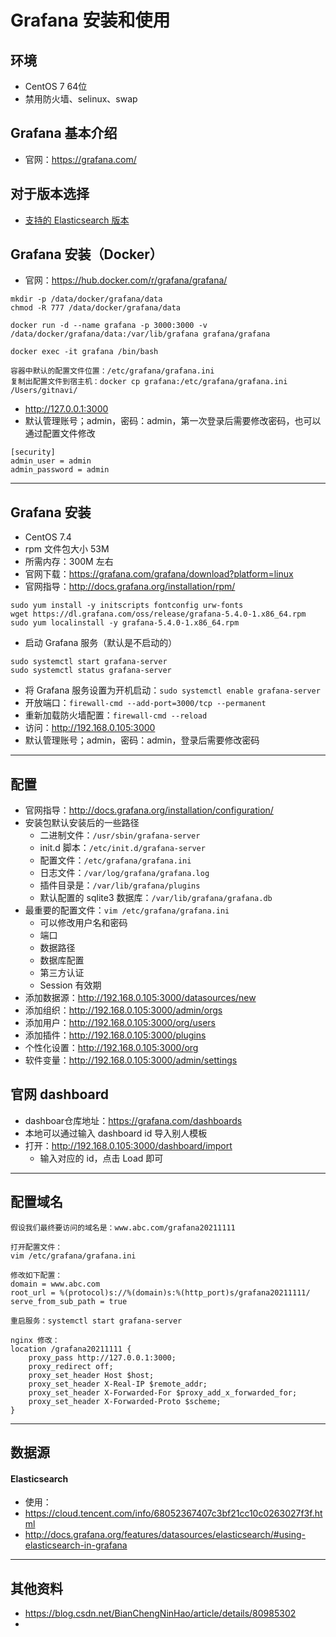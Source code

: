 # Grafana 安装和使用

## 环境

- CentOS 7 64位
- 禁用防火墙、selinux、swap

## Grafana 基本介绍

- 官网：<https://grafana.com/>

## 对于版本选择

- [支持的 Elasticsearch 版本](http://docs.grafana.org/features/datasources/elasticsearch/#elasticsearch-version)

## Grafana 安装（Docker）

- 官网：<https://hub.docker.com/r/grafana/grafana/>

```
mkdir -p /data/docker/grafana/data
chmod -R 777 /data/docker/grafana/data

docker run -d --name grafana -p 3000:3000 -v /data/docker/grafana/data:/var/lib/grafana grafana/grafana

docker exec -it grafana /bin/bash

容器中默认的配置文件位置：/etc/grafana/grafana.ini
复制出配置文件到宿主机：docker cp grafana:/etc/grafana/grafana.ini /Users/gitnavi/
```

- <http://127.0.0.1:3000>
- 默认管理账号；admin，密码：admin，第一次登录后需要修改密码，也可以通过配置文件修改

```
[security]
admin_user = admin
admin_password = admin
```
----------------------------------------------------------------------------------------------

## Grafana 安装

- CentOS 7.4
- rpm 文件包大小 53M
- 所需内存：300M 左右
- 官网下载：<https://grafana.com/grafana/download?platform=linux>
- 官网指导：<http://docs.grafana.org/installation/rpm/>

```
sudo yum install -y initscripts fontconfig urw-fonts
wget https://dl.grafana.com/oss/release/grafana-5.4.0-1.x86_64.rpm 
sudo yum localinstall -y grafana-5.4.0-1.x86_64.rpm 
```


- 启动 Grafana 服务（默认是不启动的）

```
sudo systemctl start grafana-server
sudo systemctl status grafana-server
```

- 将 Grafana 服务设置为开机启动：`sudo systemctl enable grafana-server`
- 开放端口：`firewall-cmd --add-port=3000/tcp --permanent`
- 重新加载防火墙配置：`firewall-cmd --reload`
- 访问：<http://192.168.0.105:3000>
- 默认管理账号；admin，密码：admin，登录后需要修改密码

----------------------------------------------------------------------------------------------

## 配置

- 官网指导：<http://docs.grafana.org/installation/configuration/>
- 安装包默认安装后的一些路径
	- 二进制文件：`/usr/sbin/grafana-server`
	- init.d 脚本：`/etc/init.d/grafana-server`
	- 配置文件：`/etc/grafana/grafana.ini`
	- 日志文件：`/var/log/grafana/grafana.log`
	- 插件目录是：`/var/lib/grafana/plugins`
	- 默认配置的 sqlite3 数据库：`/var/lib/grafana/grafana.db`
- 最重要的配置文件：`vim /etc/grafana/grafana.ini`
	- 可以修改用户名和密码
	- 端口
	- 数据路径
	- 数据库配置
	- 第三方认证
	- Session 有效期
- 添加数据源：<http://192.168.0.105:3000/datasources/new>
- 添加组织：<http://192.168.0.105:3000/admin/orgs>
- 添加用户：<http://192.168.0.105:3000/org/users>
- 添加插件：<http://192.168.0.105:3000/plugins>
- 个性化设置：<http://192.168.0.105:3000/org>
- 软件变量：<http://192.168.0.105:3000/admin/settings>

## 官网 dashboard

- dashboar仓库地址：<https://grafana.com/dashboards>
- 本地可以通过输入 dashboard id 导入别人模板
- 打开：<http://192.168.0.105:3000/dashboard/import>
    - 输入对应的 id，点击 Load 即可

----------------------------------------------------------------------------------------------

## 配置域名

```
假设我们最终要访问的域名是：www.abc.com/grafana20211111

打开配置文件：
vim /etc/grafana/grafana.ini

修改如下配置：
domain = www.abc.com
root_url = %(protocol)s://%(domain)s:%(http_port)s/grafana20211111/
serve_from_sub_path = true

重启服务：systemctl start grafana-server

nginx 修改：
location /grafana20211111 {
    proxy_pass http://127.0.0.1:3000;
    proxy_redirect off;
    proxy_set_header Host $host;
    proxy_set_header X-Real-IP $remote_addr;
    proxy_set_header X-Forwarded-For $proxy_add_x_forwarded_for;
    proxy_set_header X-Forwarded-Proto $scheme;
}

```

----------------------------------------------------------------------------------------------

## 数据源

#### Elasticsearch

- 使用：
- <https://cloud.tencent.com/info/68052367407c3bf21cc10c0263027f3f.html>
- <http://docs.grafana.org/features/datasources/elasticsearch/#using-elasticsearch-in-grafana>



----------------------------------------------------------------------------------------------


## 其他资料

- <https://blog.csdn.net/BianChengNinHao/article/details/80985302>
-

